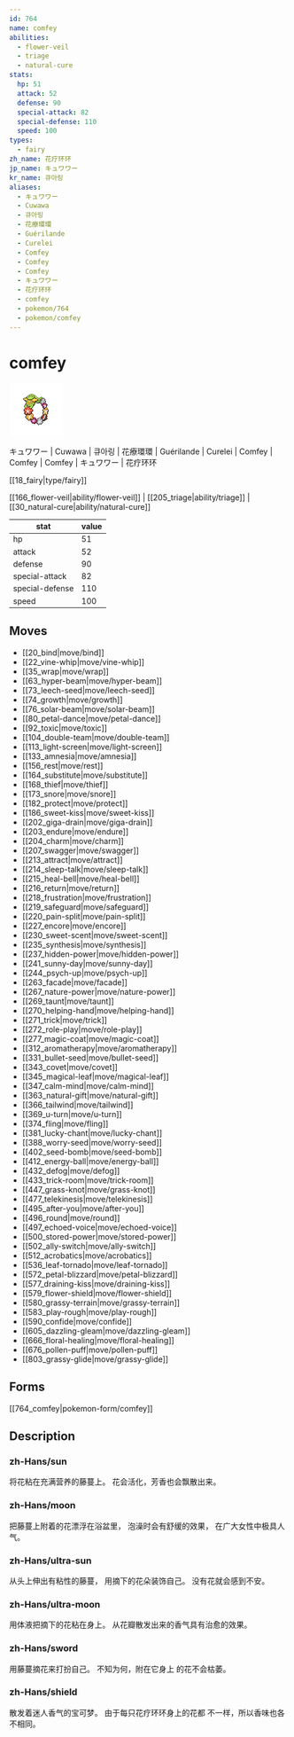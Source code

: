 ```yaml
---
id: 764
name: comfey
abilities:
  - flower-veil
  - triage
  - natural-cure
stats:
  hp: 51
  attack: 52
  defense: 90
  special-attack: 82
  special-defense: 110
  speed: 100
types:
  - fairy
zh_name: 花疗环环
jp_name: キュワワー
kr_name: 큐아링
aliases:
  - キュワワー
  - Cuwawa
  - 큐아링
  - 花療環環
  - Guérilande
  - Curelei
  - Comfey
  - Comfey
  - Comfey
  - キュワワー
  - 花疗环环
  - comfey
  - pokemon/764
  - pokemon/comfey
---
```

# comfey

![](https://raw.githubusercontent.com/PokeAPI/sprites/master/sprites/pokemon/764.png)

キュワワー | Cuwawa | 큐아링 | 花療環環 | Guérilande | Curelei | Comfey | Comfey | Comfey | キュワワー | 花疗环环

[[18_fairy|type/fairy]]

[[166_flower-veil|ability/flower-veil]] | [[205_triage|ability/triage]] | [[30_natural-cure|ability/natural-cure]]

|stat|value|
|---|---|
|hp|51|
|attack|52|
|defense|90|
|special-attack|82|
|special-defense|110|
|speed|100|


## Moves

- [[20_bind|move/bind]]
- [[22_vine-whip|move/vine-whip]]
- [[35_wrap|move/wrap]]
- [[63_hyper-beam|move/hyper-beam]]
- [[73_leech-seed|move/leech-seed]]
- [[74_growth|move/growth]]
- [[76_solar-beam|move/solar-beam]]
- [[80_petal-dance|move/petal-dance]]
- [[92_toxic|move/toxic]]
- [[104_double-team|move/double-team]]
- [[113_light-screen|move/light-screen]]
- [[133_amnesia|move/amnesia]]
- [[156_rest|move/rest]]
- [[164_substitute|move/substitute]]
- [[168_thief|move/thief]]
- [[173_snore|move/snore]]
- [[182_protect|move/protect]]
- [[186_sweet-kiss|move/sweet-kiss]]
- [[202_giga-drain|move/giga-drain]]
- [[203_endure|move/endure]]
- [[204_charm|move/charm]]
- [[207_swagger|move/swagger]]
- [[213_attract|move/attract]]
- [[214_sleep-talk|move/sleep-talk]]
- [[215_heal-bell|move/heal-bell]]
- [[216_return|move/return]]
- [[218_frustration|move/frustration]]
- [[219_safeguard|move/safeguard]]
- [[220_pain-split|move/pain-split]]
- [[227_encore|move/encore]]
- [[230_sweet-scent|move/sweet-scent]]
- [[235_synthesis|move/synthesis]]
- [[237_hidden-power|move/hidden-power]]
- [[241_sunny-day|move/sunny-day]]
- [[244_psych-up|move/psych-up]]
- [[263_facade|move/facade]]
- [[267_nature-power|move/nature-power]]
- [[269_taunt|move/taunt]]
- [[270_helping-hand|move/helping-hand]]
- [[271_trick|move/trick]]
- [[272_role-play|move/role-play]]
- [[277_magic-coat|move/magic-coat]]
- [[312_aromatherapy|move/aromatherapy]]
- [[331_bullet-seed|move/bullet-seed]]
- [[343_covet|move/covet]]
- [[345_magical-leaf|move/magical-leaf]]
- [[347_calm-mind|move/calm-mind]]
- [[363_natural-gift|move/natural-gift]]
- [[366_tailwind|move/tailwind]]
- [[369_u-turn|move/u-turn]]
- [[374_fling|move/fling]]
- [[381_lucky-chant|move/lucky-chant]]
- [[388_worry-seed|move/worry-seed]]
- [[402_seed-bomb|move/seed-bomb]]
- [[412_energy-ball|move/energy-ball]]
- [[432_defog|move/defog]]
- [[433_trick-room|move/trick-room]]
- [[447_grass-knot|move/grass-knot]]
- [[477_telekinesis|move/telekinesis]]
- [[495_after-you|move/after-you]]
- [[496_round|move/round]]
- [[497_echoed-voice|move/echoed-voice]]
- [[500_stored-power|move/stored-power]]
- [[502_ally-switch|move/ally-switch]]
- [[512_acrobatics|move/acrobatics]]
- [[536_leaf-tornado|move/leaf-tornado]]
- [[572_petal-blizzard|move/petal-blizzard]]
- [[577_draining-kiss|move/draining-kiss]]
- [[579_flower-shield|move/flower-shield]]
- [[580_grassy-terrain|move/grassy-terrain]]
- [[583_play-rough|move/play-rough]]
- [[590_confide|move/confide]]
- [[605_dazzling-gleam|move/dazzling-gleam]]
- [[666_floral-healing|move/floral-healing]]
- [[676_pollen-puff|move/pollen-puff]]
- [[803_grassy-glide|move/grassy-glide]]

## Forms



[[764_comfey|pokemon-form/comfey]]

## Description

### zh-Hans/sun

将花粘在充满营养的藤蔓上。
花会活化，芳香也会飘散出来。

### zh-Hans/moon

把藤蔓上附着的花漂浮在浴盆里，
泡澡时会有舒缓的效果，
在广大女性中极具人气。

### zh-Hans/ultra-sun

从头上伸出有粘性的藤蔓，
用摘下的花朵装饰自己。
没有花就会感到不安。

### zh-Hans/ultra-moon

用体液把摘下的花粘在身上。
从花瓣散发出来的香气具有治愈的效果。

### zh-Hans/sword

用藤蔓摘花来打扮自己。
不知为何，附在它身上
的花不会枯萎。

### zh-Hans/shield

散发着迷人香气的宝可梦。
由于每只花疗环环身上的花都
不一样，所以香味也各不相同。

